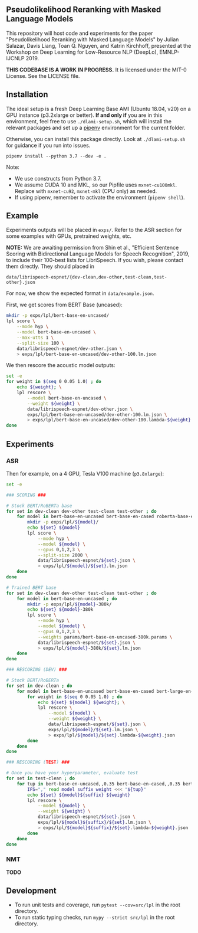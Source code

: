 ## Pseudolikelihood Reranking with Masked Language Models

This repository will host code and experiments for the paper "Pseudolikelihood Reranking with Masked Language Models" by Julian Salazar, Davis Liang, Toan Q. Nguyen, and Katrin Kirchhoff, presented at the Workshop on Deep Learning for Low-Resource NLP (DeepLo), EMNLP-IJCNLP 2019.

**THIS CODEBASE IS A WORK IN PROGRESS.** It is licensed under the MIT-0 License. See the LICENSE file.

## Installation

The ideal setup is a fresh Deep Learning Base AMI (Ubuntu 18.04, v20) on a GPU instance (p3.2xlarge or better). **If and only if** you are in this environment, feel free to use `./dlami-setup.sh`, which will install the relevant packages and set up a [pipenv](https://docs.pipenv.org/en/latest/) environment for the current folder.

Otherwise, you can install this package directly. Look at `./dlami-setup.sh` for guidance if you run into issues.
```
pipenv install --python 3.7 --dev -e .
```
Note:
- We use constructs from Python 3.7.
- We assume CUDA 10 and MKL, so our Pipfile uses `mxnet-cu100mkl`. Replace with `mxnet-cu92`, `mxnet-mkl` (CPU only) as needed.
- If using pipenv, remember to activate the environment (`pipenv shell`).

## Example

Experiments outputs will be placed in `exps/`.  Refer to the ASR section for some examples with GPUs, pretrained weights, etc.

**NOTE:** We are awaiting permission from Shin et al., "Efficient Sentence Scoring with Bidirectional Language Models for Speech Recognition", 2019, to include their 100-best lists for LibriSpeech. If you wish, please contact them directly. They should placed in
```
data/librispeech-espnet/{dev-clean,dev-other,test-clean,test-other}.json
```

For now, we show the expected format in `data/example.json`.

First, we get scores from BERT Base (uncased):
```bash
mkdir -p exps/lpl/bert-base-en-uncased/
lpl score \
    --mode hyp \
    --model bert-base-en-uncased \
    --max-utts 1 \
    --split-size 100 \
    data/librispeech-espnet/dev-other.json \
    > exps/lpl/bert-base-en-uncased/dev-other-100.lm.json
```

We then rescore the acoustic model outputs:
```bash
set -e
for weight in $(seq 0 0.05 1.0) ; do
    echo ${weight}; \
    lpl rescore \
        --model bert-base-en-uncased \
        --weight ${weight} \
        data/librispeech-espnet/dev-other.json \
        exps/lpl/bert-base-en-uncased/dev-other-100.lm.json \
        > exps/lpl/bert-base-en-uncased/dev-other-100.lambda-${weight}.json
done
```

## Experiments

### ASR

Then for example, on a 4 GPU, Tesla V100 machine (`p3.8xlarge`):
```bash
set -e

### SCORING ###

# Stock BERT/RoBERTa base
for set in dev-clean dev-other test-clean test-other ; do
    for model in bert-base-en-uncased bert-base-en-cased roberta-base-en-cased ; do
        mkdir -p exps/lpl/${model}/
        echo ${set} ${model}
        lpl score \
            --mode hyp \
            --model ${model} \
            --gpus 0,1,2,3 \
            --split-size 2000 \
            data/librispeech-espnet/${set}.json \
            > exps/lpl/${model}/${set}.lm.json
    done
done

# Trained BERT base
for set in dev-clean dev-other test-clean test-other ; do
    for model in bert-base-en-uncased ; do
        mkdir -p exps/lpl/${model}-380k/
        echo ${set} ${model}-380k
        lpl score \
            --mode hyp \
            --model ${model} \
            --gpus 0,1,2,3 \
            --weights params/bert-base-en-uncased-380k.params \
            data/librispeech-espnet/${set}.json \
            > exps/lpl/${model}-380k/${set}.lm.json
    done
done

### RESCORING (DEV) ###

# Stock BERT/RoBERTa
for set in dev-clean ; do
    for model in bert-base-en-uncased bert-base-en-cased bert-large-en-uncased bert-large-en-cased roberta-base-en-cased roberta-large-en-cased ; do
        for weight in $(seq 0 0.05 1.0) ; do
            echo ${set} ${model} ${weight}; \
            lpl rescore \
                --model ${model} \
                --weight ${weight} \
                data/librispeech-espnet/${set}.json \
                exps/lpl/${model}/${set}.lm.json \
                > exps/lpl/${model}/${set}.lambda-${weight}.json
        done
    done
done

### RESCORING (TEST) ###

# Once you have your hyperparameter, evaluate test
for set in test-clean ; do
    for tup in bert-base-en-uncased,,0.35 bert-base-en-cased,,0.35 bert-large-en-uncased,,0.40 bert-large-en-cased,,0.35 ; do
        IFS="," read model suffix weight <<< "${tup}"
        echo ${set} ${model}${suffix} ${weight}
        lpl rescore \
            --model ${model} \
            --weight ${weight} \
            data/librispeech-espnet/${set}.json \
            exps/lpl/${model}${suffix}/${set}.lm.json \
            > exps/lpl/${model}${suffix}/${set}.lambda-${weight}.json
        done
    done
done

```

### NMT

**TODO**

## Development

- To run unit tests and coverage, run `pytest --cov=src/lpl` in the root directory.
- To run static typing checks, run `mypy --strict src/lpl` in the root directory.
